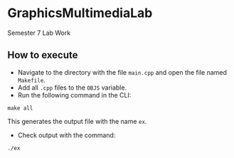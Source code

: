 # GraphicsMultimediaLab
Semester 7 Lab Work


## How to execute
  * Navigate to the directory with the file `main.cpp` and open the file named `Makefile`.
  * Add all `.cpp` files to the `OBJS` variable.
  * Run the following command in the CLI:
  ```
  make all
  ```
  This generates the output file with the name `ex`.
  * Check output with the command:
  ```
  ./ex
  ```
